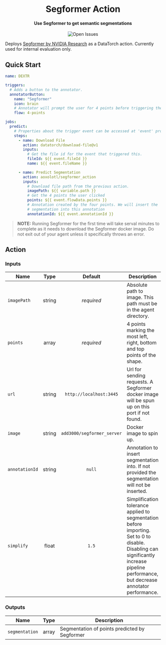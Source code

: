<h1 align="center">
  Segformer Action
</h1>

<h4 align="center">Use Segformer to get semantic segmentations</h4>

<p align="center">
  <img alt="Open Issues" src="https://img.shields.io/github/issues/aoxolotl/segformer_action">
</p>

Deploys [Segformer by NVIDIA Research](https://github.com/NVlabs/SegFormer) as a
DataTorch action. Currently used for internal evaluation only.

## Quick Start

```yaml
name: DEXTR

triggers:
  # Adds a button to the annotator.
  annotatorButton:
    name: "Segformer"
    icon: brain
    # Annotator will prompt the user for 4 points before triggering the pipeline
    flow: 4-points

jobs:
  predict:
    # Properties about the trigger event can be accessed at 'event' property
    steps:
      - name: Download File
        action: datatorch/download-file@v1
        inputs:
          # Get the file id for the event that triggered this.
          fileId: ${{ event.fileId }}
          name: ${{ event.fileName }}

      - name: Predict Segmentation
        action: aoxolotl/segformer_action
        inputs:
          # Download file path from the previous action.
          imagePath: ${{ variable.path }}
          # Get the 4 points the user clicked
          points: ${{ event.flowData.points }}
          # Annotation created by the four points. We will insert the
          # segmentation into this annotation
          annotationId: ${{ event.annotationId }}
```

> **NOTE:** Running Segformer for the first time will take serval minutes to
> complete as it needs to download the Segformer docker image. Do not exit out of
> your agent unless it specifically throws an error.

## Action

### Inputs

| Name           |  Type  |         Default          | Description                                                                                                                                                                            |
| -------------- | :----: | :----------------------: | -------------------------------------------------------------------------------------------------------------------------------------------------------------------------------------- |
| `imagePath`    | string |        _required_        | Absolute path to image. This path must be in the agent directory.                                                                                                                      |
| `points`       | array  |        _required_        | 4 points marking the most left, right, bottom and top points of the shape.                                                                                                             |
| `url`          | string | `http://localhost:3445`  | Url for sending requests. A Segformer docker image will be spun up on this port if not found.                                                                                              |
| `image`        | string | `add3000/segformer_server` | Docker image to spin up.                                                                                                                                                               |
| `annotationId` | string |          `null`          | Annotation to insert segmentation into. If not provided the segmentation will not be inserted.                                                                                         |
| `simplify`     | float  |          `1.5`           | Simplification tolerance applied to segmentation before importing. Set to 0 to disable. Disabling can significantly increase pipeline performance, but decrease annotator performance. |

### Outputs

| Name           | Type  | Description                                |
| -------------- | :---: | ------------------------------------------ |
| `segmentation` | array | Segmentation of points predicted by Segformer |
